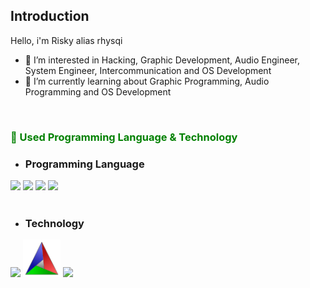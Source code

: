 ## Introduction
Hello, i'm Risky alias rhysqi

- 👀 I’m interested in Hacking, Graphic Development, Audio Engineer, System Engineer, Intercommunication and OS Development
- 🌱 I’m currently learning about Graphic Programming, Audio Programming and OS Development

<br>

<h3 style="color:green;"> 📜 Used Programming Language & Technology </h3>

- ### Programming Language

<div>
  <img height="70px" src="https://upload.wikimedia.org/wikipedia/commons/thumb/1/18/C_Programming_Language.svg/1200px-C_Programming_Language.svg.png">
  <img height="70px" src="https://upload.wikimedia.org/wikipedia/commons/thumb/1/18/ISO_C%2B%2B_Logo.svg/306px-ISO_C%2B%2B_Logo.svg.png?20170928190710">
  <img height="60px" src="https://github.com/rhysqi1/assets/blob/main/X86_ASM.png">
  <img height="60px" src="https://www.macxdvd.com/mac-video-converter-pro/article-image/cuda-video-converter.jpg">
</div>
<br>

- ### Technology
<div>
  <img height="70px" src="https://llvm.org/img/DragonMedium.png">
  <img height="60px" src="https://github.com/vscode-icons/vscode-icons/raw/master/icons/file_type_cmake.svg">
  <img height="70px" src="https://fileproinfo.com/images/makefile_file_extension.png">
</div>

<!---
rhysqi1/rhysqi1 is a ✨ special ✨ repository because its `README.md` (this file) appears on your GitHub profile.
You can click the Preview link to take a look at your changes.
--->
